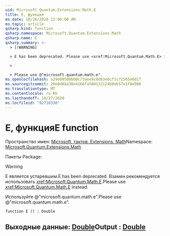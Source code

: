 ```yaml
---
uid: Microsoft.Quantum.Extensions.Math.E
title: E, функция
ms.date: 10/26/2020 12:00:00 AM
ms.topic: article
qsharp.kind: function
qsharp.namespace: Microsoft.Quantum.Extensions.Math
qsharp.name: E
qsharp.summary: >-
  > [!WARNING]

  > E has been deprecated. Please use <xref:Microsoft.Quantum.Math.E> instead.

  >

  > Please use @"microsoft.quantum.math.e".
ms.openlocfilehash: a29e08500b08c73aee9c0d83e6cf1c72565e6d1f
ms.sourcegitcommit: 29e0d88a30e4166fa580132124b0eb57e1f0e986
ms.translationtype: MT
ms.contentlocale: ru-RU
ms.lasthandoff: 10/27/2020
ms.locfileid: "92710330"
---
```

# <a name="e-function"></a><span data-ttu-id="a65af-102">E, функция</span><span class="sxs-lookup"><span data-stu-id="a65af-102">E function</span></span>

<span data-ttu-id="a65af-103">Пространство имен: [Microsoft. тактов. Extensions. Math](xref:Microsoft.Quantum.Extensions.Math)</span><span class="sxs-lookup"><span data-stu-id="a65af-103">Namespace: [Microsoft.Quantum.Extensions.Math](xref:Microsoft.Quantum.Extensions.Math)</span></span>

<span data-ttu-id="a65af-104">Пакеты [](https://nuget.org/packages/)</span><span class="sxs-lookup"><span data-stu-id="a65af-104">Package: [](https://nuget.org/packages/)</span></span>


> [!WARNING]
> <span data-ttu-id="a65af-105">E является устаревшим.</span><span class="sxs-lookup"><span data-stu-id="a65af-105">E has been deprecated.</span></span> <span data-ttu-id="a65af-106">Взамен рекомендуется использовать <xref:Microsoft.Quantum.Math.E>.</span><span class="sxs-lookup"><span data-stu-id="a65af-106">Please use <xref:Microsoft.Quantum.Math.E> instead.</span></span>
>
> <span data-ttu-id="a65af-107">Используйте @"microsoft.quantum.math.e".</span><span class="sxs-lookup"><span data-stu-id="a65af-107">Please use @"microsoft.quantum.math.e".</span></span>



```qsharp
function E () : Double
```


## <a name="output--double"></a><span data-ttu-id="a65af-108">Выходные данные: [Double](xref:microsoft.quantum.lang-ref.double)</span><span class="sxs-lookup"><span data-stu-id="a65af-108">Output : [Double](xref:microsoft.quantum.lang-ref.double)</span></span>

